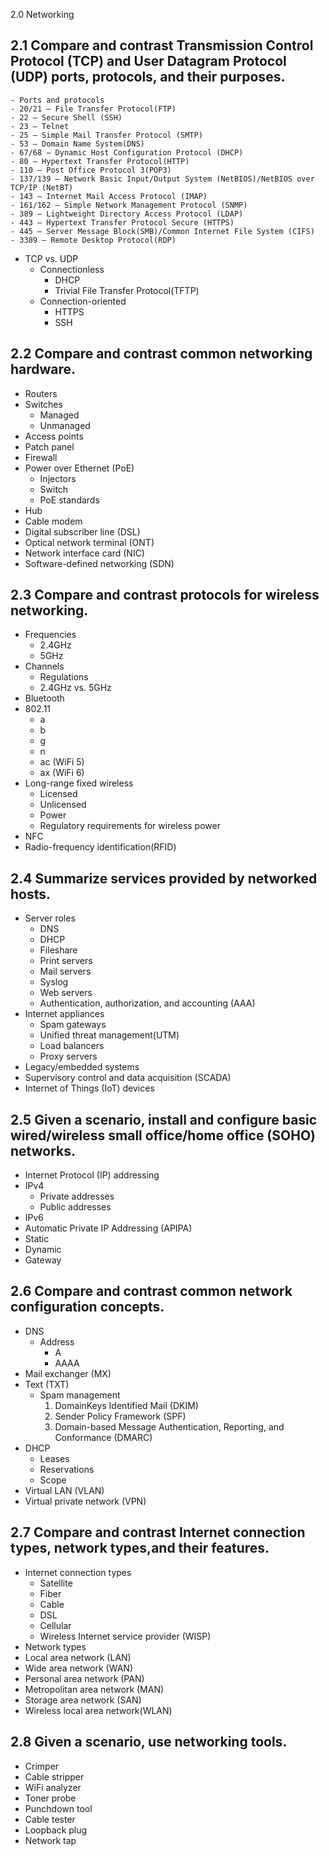 2.0 Networking

## 2.1 Compare and contrast Transmission Control Protocol (TCP) and User Datagram Protocol (UDP) ports, protocols, and their purposes.

    - Ports and protocols
    - 20/21 – File Transfer Protocol(FTP)
    - 22 – Secure Shell (SSH)
    - 23 – Telnet
    - 25 – Simple Mail Transfer Protocol (SMTP)
    - 53 – Domain Name System(DNS)
    - 67/68 – Dynamic Host Configuration Protocol (DHCP)
    - 80 – Hypertext Transfer Protocol(HTTP)
    - 110 – Post Office Protocol 3(POP3)
    - 137/139 – Network Basic Input/Output System (NetBIOS)/NetBIOS over TCP/IP (NetBT)
    - 143 – Internet Mail Access Protocol (IMAP)
    - 161/162 – Simple Network Management Protocol (SNMP)
    - 389 – Lightweight Directory Access Protocol (LDAP)
    - 443 – Hypertext Transfer Protocol Secure (HTTPS)
    - 445 – Server Message Block(SMB)/Common Internet File System (CIFS)
    - 3389 – Remote Desktop Protocol(RDP)
- TCP vs. UDP
  - Connectionless
    - DHCP
    - Trivial File Transfer Protocol(TFTP)
  - Connection-oriented
    - HTTPS
    - SSH
## 2.2 Compare and contrast common networking hardware.

- Routers
- Switches
  - Managed
  - Unmanaged
- Access points
- Patch panel
- Firewall
- Power over Ethernet (PoE)
  - Injectors
  - Switch
  - PoE standards
- Hub
- Cable modem
- Digital subscriber line (DSL)
- Optical network terminal (ONT)
- Network interface card (NIC)
- Software-defined networking
(SDN)

## 2.3 Compare and contrast protocols for wireless networking.
- Frequencies
  - 2.4GHz
  - 5GHz
- Channels
  - Regulations
  - 2.4GHz vs. 5GHz
- Bluetooth
- 802.11
  - a
  - b
  - g
  - n
  - ac (WiFi 5)
  - ax (WiFi 6)
- Long-range fixed wireless
  - Licensed
  - Unlicensed
  - Power
  - Regulatory requirements for wireless power
- NFC
- Radio-frequency identification(RFID)

## 2.4 Summarize services provided by networked hosts.

- Server roles
  - DNS
  - DHCP
  - Fileshare
  - Print servers
  - Mail servers
  - Syslog
  - Web servers
  - Authentication, authorization, and accounting (AAA)
- Internet appliances
  - Spam gateways
  - Unified threat management(UTM)
  - Load balancers
  - Proxy servers
- Legacy/embedded systems
- Supervisory control and data acquisition (SCADA)
- Internet of Things (IoT) devices


## 2.5 Given a scenario, install and configure basic wired/wireless small office/home office (SOHO) networks.

- Internet Protocol (IP) addressing
- IPv4
  - Private addresses
  - Public addresses
- IPv6
- Automatic Private IP Addressing (APIPA)
- Static
- Dynamic
- Gateway
  

## 2.6 Compare and contrast common network configuration concepts.

- DNS
  - Address
    - A
    - AAAA
- Mail exchanger (MX)
- Text (TXT)
  - Spam management
    1. DomainKeys Identified Mail (DKIM)
    2. Sender Policy Framework (SPF)
    3. Domain-based Message Authentication, Reporting, and Conformance (DMARC)
- DHCP
  - Leases
  - Reservations
  - Scope
- Virtual LAN (VLAN)
- Virtual private network (VPN)

## 2.7 Compare and contrast Internet connection types, network types,and their features.

- Internet connection types
  - Satellite
  - Fiber
  - Cable
  - DSL
  - Cellular
  - Wireless Internet service provider (WISP)
- Network types
- Local area network (LAN)
- Wide area network (WAN)
- Personal area network (PAN)
- Metropolitan area network (MAN)
- Storage area network (SAN)
- Wireless local area network(WLAN)


## 2.8 Given a scenario, use networking tools.

- Crimper
- Cable stripper
- WiFi analyzer
- Toner probe
- Punchdown tool
- Cable tester
- Loopback plug
- Network tap

